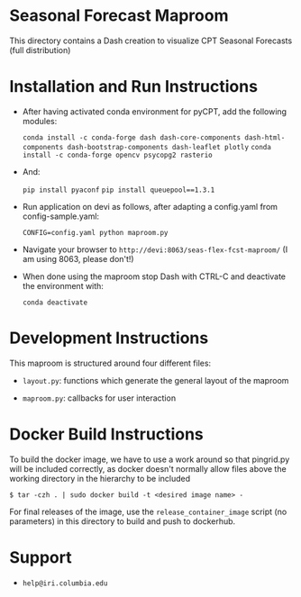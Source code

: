 # Seasonal Forecast Maproom

This directory contains a Dash creation to visualize
CPT Seasonal Forecasts (full distribution)


# Installation and Run Instructions

* After having activated conda environment for pyCPT, add the following modules:

    `conda install -c conda-forge dash dash-core-components dash-html-components dash-bootstrap-components dash-leaflet plotly`
    `conda install -c conda-forge opencv psycopg2 rasterio`

* And:

    `pip install pyaconf`
    `pip install queuepool==1.3.1`

* Run application on devi as follows, after adapting a config.yaml from config-sample.yaml:

    `CONFIG=config.yaml python maproom.py`

* Navigate your browser to `http://devi:8063/seas-flex-fcst-maproom/` (I am using 8063, please don't!)

* When done using the maproom stop Dash with CTRL-C and deactivate the environment with:

    `conda deactivate`

# Development Instructions

This maproom is structured around four different files:

* `layout.py`: functions which generate the general layout of the maproom

* `maproom.py`: callbacks for user interaction

# Docker Build Instructions

To build the docker image, we have to use a work around so that pingrid.py will be included correctly, as
docker doesn't normally allow files above the working directory in the hierarchy to be included

    $ tar -czh . | sudo docker build -t <desired image name> -

For final releases of the image, use the `release_container_image` script (no parameters) in this directory
to build and push to dockerhub.


# Support

* `help@iri.columbia.edu`
